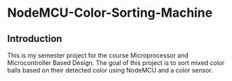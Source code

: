 # NodeMCU-Color-Sorting-Machine
## Introduction
This is my semester project for the course Microprocessor and Microcontroller Based Design. The goal of this project is to sort mixed color balls based on their detected color using NodeMCU and a color sensor.

